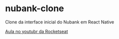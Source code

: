 # nubank-clone

 Clone da interface inicial do Nubank em React Native

[Aula no youtubr da Rocketseat](https://www.youtube.com/watch?v=DDm0M_rZLJo)
